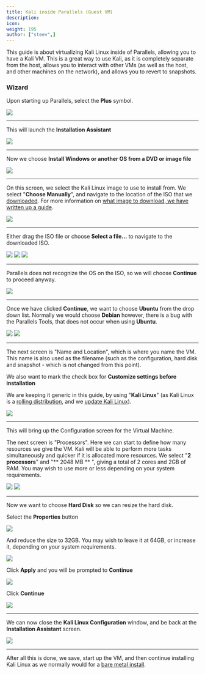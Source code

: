 ```yaml
---
title: Kali inside Parallels (Guest VM)
description:
icon:
weight: 195
author: ["steev",]
---
```


This guide is about virtualizing Kali Linux inside of Parallels, allowing you to have a Kali VM. This is a great way to use Kali, as it is completely separate from the host, allows you to interact with other VMs (as well as the host, and other machines on the network), and allows you to revert to snapshots.

### Wizard

Upon starting up Parallels, select the **Plus** symbol.

![](parallels-01.png)

- - -

This will launch the **Installation Assistant**

![](parallels-02.png)

- - -

Now we choose **Install Windows or another OS from a DVD or image file**

![](parallels-03.png)

- - -

On this screen, we select the Kali Linux image to use to install from. We select "**Choose Manually**", and navigate to the location of the ISO that we [downloaded](/docs/introduction/download-official-kali-linux-images/). For more information on [what image to download, we have written up a guide](/docs/introduction/what-image-to-download/).

![](parallels-04.png)

- - -

Either drag the ISO file or choose **Select a file...** to navigate to the downloaded ISO.

![](parallels-05.png)
![](parallels-06.png)
![](parallels-07.png)

- - -

Parallels does not recognize the OS on the ISO, so we will choose **Continue** to proceed anyway.

![](parallels-08.png) 

- - -

Once we have clicked **Continue**, we want to choose **Ubuntu** from the drop down list. Normally we would choose **Debian** however, there is a bug with the Parallels Tools, that does not occur when using **Ubuntu**.

![](parallels-09.png)
![](parallels-10.png)

- - -

The next screen is "Name and Location", which is where you name the VM. This name is also used as the filename (such as the configuration, hard disk and snapshot - which is not changed from this point).

We also want to mark the check box for **Customize settings before installation**

We are keeping it generic in this guide, by using "**Kali Linux**" (as Kali Linux is a [rolling distribution](/docs/general-use/kali-branches/), and we [update Kali Linux](/docs/general-use/updating-kali/)).

![](parallels-11.png)

- - -

This will bring up the Configuration screen for the Virtual Machine.

The next screen is "Processors". Here we can start to define how many resources we give the VM. Kali will be able to perform more tasks simultaneously and quicker if it is allocated more resources. We select "**2 processors**" and "** 2048 MB ** ", giving a total of 2 cores and 2GB of RAM. You may wish to use more or less depending on your system requirements.

![](parallels-12.png)
![](parallels-13.png)

- - -

Now we want to choose **Hard Disk** so we can resize the hard disk.

Select the **Properties** button

![](parallels-14.png)

And reduce the size to 32GB. You may wish to leave it at 64GB, or increase it, depending on your system requirements.

![](parallels-15.png)

Click **Apply** and you will be prompted to **Continue**

![](parallels-16.png)

Click **Continue**

![](parallels-17.png)

- - -

We can now close the **Kali Linux Configuration** window, and be back at the **Installation Assistant** screen.

![](parallels-18.png)

- - -

After all this is done, we save, start up the VM, and then continue installing Kali Linux as we normally would for a [bare metal install](/docs/installation/hard-disk-install/).
